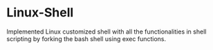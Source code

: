# Linux-Shell
Implemented Linux customized shell with all the functionalities in shell scripting by forking the bash shell using exec functions. 
